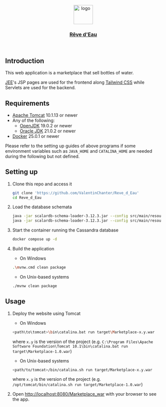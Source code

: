 <p align="center">
  <a href="https://github.com/ValentinChanter/Reve_d_Eau">
    <img  src="https://i.imgur.com/ut5JvtJ.png" height="62" alt="logo">
    <h3 align="center">Rêve d'Eau</h3>
  </a>
</p>

<br/>

## Introduction

This web application is a marketplace that sell bottles of water.

[JEE](https://jakarta.ee/)'s JSP pages are used for the frontend along [Tailwind CSS](https://tailwindcss.com/) while Servlets are used for the backend.


## Requirements

- [Apache Tomcat](https://tomcat.apache.org/) 10.1.13 or newer
- Any of the following:
    - [OpenJDK](https://openjdk.org/) 19.0.2 or newer  
    - [Oracle JDK](https://www.oracle.com/java/technologies/downloads/) 21.0.2 or newer
- [Docker](https://www.docker.com/) 25.0.1 or newer

Please refer to the setting up guides of above programs if some environment variables such as `JAVA_HOME` and `CATALINA_HOME` are needed during the following but not defined.

## Setting up

1. Clone this repo and access it
	```bash
	git clone 'https://github.com/ValentinChanter/Reve_d_Eau'
	cd Reve_d_Eau
	```

2. Load the database schemata
   	```bash
	java -jar scalardb-schema-loader-3.12.3.jar --config src/main/resources/users.properties --schema-file users.json --coordinator
	java -jar scalardb-schema-loader-3.12.3.jar --config src/main/resources/articles.properties --schema-file articles.json --coordinator
	```

3. Start the container running the Cassandra database
	```bash
	docker compose up -d
	```

4. Build the application
   - On Windows
   ```bash
   .\mvnw.cmd clean package
   ```

   - On Unix-based systems
   ```bash
   ./mvnw clean package
   ```
   
## Usage

1. Deploy the website using Tomcat
   - On Windows
	```bash
	<path\to\tomcat>\bin\catalina.bat run target\Marketplace-x.y.war
	```
	where `x.y` is the version of the project (e.g. `C:\Program Files\Apache Software Foundation\Tomcat 10.1\bin\catalina.bat run target\Marketplace-1.0.war`)

	- On Unix-based systems
	```bash
	<path/to/tomcat>/bin/catalina.sh run target/Marketplace-x.y.war
	```
	where `x.y` is the version of the project (e.g. `/opt/tomcat/bin/catalina.sh run target/Marketplace-1.0.war`)

2. Open [http://localhost:8080/Marketplace_war](http://localhost:8080/Marketplace_war) with your browser to see the app.
